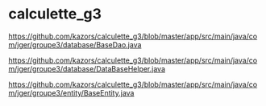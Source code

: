 # calculette_g3

https://github.com/kazors/calculette_g3/blob/master/app/src/main/java/com/jger/groupe3/database/BaseDao.java

https://github.com/kazors/calculette_g3/blob/master/app/src/main/java/com/jger/groupe3/database/DataBaseHelper.java

https://github.com/kazors/calculette_g3/blob/master/app/src/main/java/com/jger/groupe3/entity/BaseEntity.java
